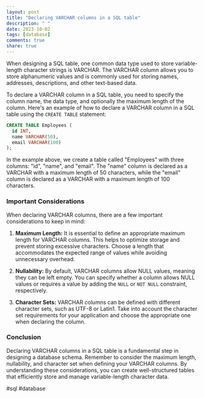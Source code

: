 ```yaml
---
layout: post
title: "Declaring VARCHAR columns in a SQL table"
description: " "
date: 2023-10-02
tags: [database]
comments: true
share: true
---
```


When designing a SQL table, one common data type used to store variable-length character strings is VARCHAR. The VARCHAR column allows you to store alphanumeric values and is commonly used for storing names, addresses, descriptions, and other text-based data.

To declare a VARCHAR column in a SQL table, you need to specify the column name, the data type, and optionally the maximum length of the column. Here's an example of how to declare a VARCHAR column in a SQL table using the `CREATE TABLE` statement:

```sql
CREATE TABLE Employees (
  id INT,
  name VARCHAR(50),
  email VARCHAR(100)
);
```

In the example above, we create a table called "Employees" with three columns: "id", "name", and "email". The "name" column is declared as a VARCHAR with a maximum length of 50 characters, while the "email" column is declared as a VARCHAR with a maximum length of 100 characters.

### Important Considerations

When declaring VARCHAR columns, there are a few important considerations to keep in mind:

1. **Maximum Length:** It is essential to define an appropriate maximum length for VARCHAR columns. This helps to optimize storage and prevent storing excessive characters. Choose a length that accommodates the expected range of values while avoiding unnecessary overhead.

2. **Nullability:** By default, VARCHAR columns allow NULL values, meaning they can be left empty. You can specify whether a column allows NULL values or requires a value by adding the `NULL` or `NOT NULL` constraint, respectively.

3. **Character Sets:** VARCHAR columns can be defined with different character sets, such as UTF-8 or Latin1. Take into account the character set requirements for your application and choose the appropriate one when declaring the column.

### Conclusion

Declaring VARCHAR columns in a SQL table is a fundamental step in designing a database schema. Remember to consider the maximum length, nullability, and character set when defining your VARCHAR columns. By understanding these considerations, you can create well-structured tables that efficiently store and manage variable-length character data.

#sql #database